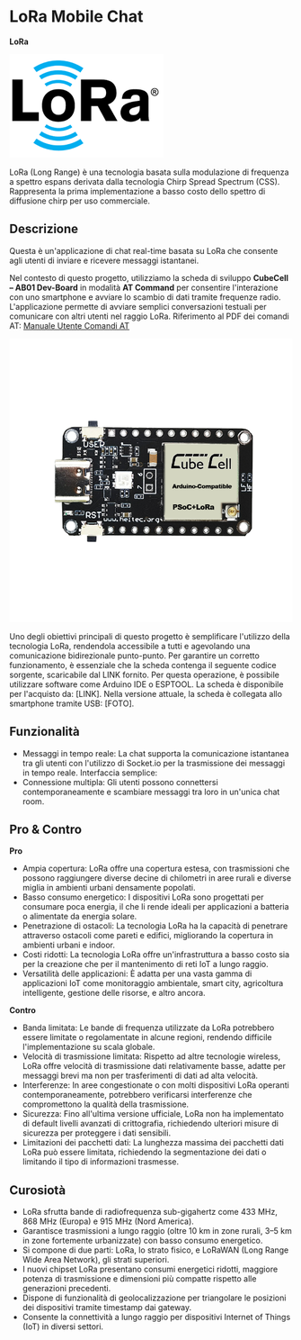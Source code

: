 # LoRa Mobile Chat

**LoRa**

![Logo](logo.png) 

LoRa (Long Range) è una tecnologia basata sulla modulazione di frequenza a spettro espans derivata dalla tecnologia Chirp Spread Spectrum (CSS). Rappresenta la prima implementazione a basso costo dello spettro di diffusione chirp per uso commerciale.

## **Descrizione**
Questa è un'applicazione di chat real-time basata su LoRa che consente agli utenti di inviare e ricevere messaggi istantanei.

Nel contesto di questo progetto, utilizziamo la scheda di sviluppo **CubeCell – AB01 Dev-Board** in modalità **AT Command** per consentire l'interazione con uno smartphone e avviare lo scambio di dati tramite frequenze radio. L'applicazione permette di avviare semplici conversazioni testuali per comunicare con altri utenti nel raggio LoRa.
Riferimento al PDF dei comandi AT: [Manuale Utente Comandi AT](https://resource.heltec.cn/download/CubeCell/AT_Command_list/CubeCell_Series_AT_Command_User_Manual_V0.4.pdf)

![Hardware](hw1.png)

Uno degli obiettivi principali di questo progetto è semplificare l'utilizzo della tecnologia LoRa, rendendola accessibile a tutti e agevolando una comunicazione bidirezionale punto-punto. Per garantire un corretto funzionamento, è essenziale che la scheda contenga il seguente codice sorgente, scaricabile dal LINK fornito. Per questa operazione, è possibile utilizzare software come Arduino IDE o ESPTOOL.
La scheda è disponibile per l'acquisto da: [LINK].
Nella versione attuale, la scheda è collegata allo smartphone tramite USB: [FOTO].

## **Funzionalità**
- Messaggi in tempo reale: La chat supporta la comunicazione istantanea tra gli utenti con l'utilizzo di Socket.io per la trasmissione dei messaggi in tempo reale.
Interfaccia semplice:
- Connessione multipla: Gli utenti possono connettersi contemporaneamente e scambiare messaggi tra loro in un'unica chat room.

## **Pro & Contro**
**Pro**
- Ampia copertura: LoRa offre una copertura estesa, con trasmissioni che possono raggiungere diverse decine di chilometri in aree rurali e diverse miglia in ambienti urbani densamente popolati.
- Basso consumo energetico: I dispositivi LoRa sono progettati per consumare poca energia, il che li rende ideali per applicazioni a batteria o alimentate da energia solare.
- Penetrazione di ostacoli: La tecnologia LoRa ha la capacità di penetrare attraverso ostacoli come pareti e edifici, migliorando la copertura in ambienti urbani e indoor.
- Costi ridotti: La tecnologia LoRa offre un'infrastruttura a basso costo sia per la creazione che per il mantenimento di reti IoT a lungo raggio.
- Versatilità delle applicazioni: È adatta per una vasta gamma di applicazioni IoT come monitoraggio ambientale, smart city, agricoltura intelligente, gestione delle risorse, e altro ancora.

**Contro**
- Banda limitata: Le bande di frequenza utilizzate da LoRa potrebbero essere limitate o regolamentate in alcune regioni, rendendo difficile l'implementazione su scala globale.
- Velocità di trasmissione limitata: Rispetto ad altre tecnologie wireless, LoRa offre velocità di trasmissione dati relativamente basse, adatte per messaggi brevi ma non per trasferimenti di dati ad alta velocità.
- Interferenze: In aree congestionate o con molti dispositivi LoRa operanti contemporaneamente, potrebbero verificarsi interferenze che compromettono la qualità della trasmissione.
- Sicurezza: Fino all'ultima versione ufficiale, LoRa non ha implementato di default livelli avanzati di crittografia, richiedendo ulteriori misure di sicurezza per proteggere i dati sensibili.
- Limitazioni dei pacchetti dati: La lunghezza massima dei pacchetti dati LoRa può essere limitata, richiedendo la segmentazione dei dati o limitando il tipo di informazioni trasmesse.

## **Curosiotà**
- LoRa sfrutta bande di radiofrequenza sub-gigahertz come 433 MHz, 868 MHz (Europa) e 915 MHz (Nord America).
- Garantisce trasmissioni a lungo raggio (oltre 10 km in zone rurali, 3–5 km in zone fortemente urbanizzate) con basso consumo energetico.
- Si compone di due parti: LoRa, lo strato fisico, e LoRaWAN (Long Range Wide Area Network), gli strati superiori.
- I nuovi chipset LoRa presentano consumi energetici ridotti, maggiore potenza di trasmissione e dimensioni più compatte rispetto alle generazioni precedenti.
- Dispone di funzionalità di geolocalizzazione per triangolare le posizioni dei dispositivi tramite timestamp dai gateway.
- Consente la connettività a lungo raggio per dispositivi Internet of Things (IoT) in diversi settori.
